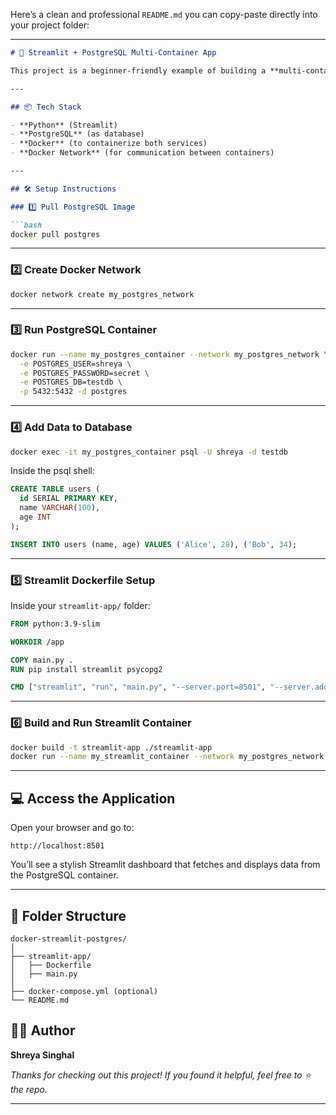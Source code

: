 Here’s a clean and professional `README.md` you can copy-paste directly into your project folder:

---

```markdown
# 🐳 Streamlit + PostgreSQL Multi-Container App

This project is a beginner-friendly example of building a **multi-container application** using **Docker**, **Streamlit**, and **PostgreSQL**. The application connects to a PostgreSQL database container and displays data using a custom Streamlit frontend.

---

## 📦 Tech Stack

- **Python** (Streamlit)
- **PostgreSQL** (as database)
- **Docker** (to containerize both services)
- **Docker Network** (for communication between containers)

---

## 🛠️ Setup Instructions

### 1️⃣ Pull PostgreSQL Image

```bash
docker pull postgres
```

---

### 2️⃣ Create Docker Network

```bash
docker network create my_postgres_network
```

---

### 3️⃣ Run PostgreSQL Container

```bash
docker run --name my_postgres_container --network my_postgres_network \
  -e POSTGRES_USER=shreya \
  -e POSTGRES_PASSWORD=secret \
  -e POSTGRES_DB=testdb \
  -p 5432:5432 -d postgres
```

---

### 4️⃣ Add Data to Database

```bash
docker exec -it my_postgres_container psql -U shreya -d testdb
```

Inside the psql shell:

```sql
CREATE TABLE users (
  id SERIAL PRIMARY KEY,
  name VARCHAR(100),
  age INT
);

INSERT INTO users (name, age) VALUES ('Alice', 28), ('Bob', 34);
```

---

### 5️⃣ Streamlit Dockerfile Setup

Inside your `streamlit-app/` folder:

```dockerfile
FROM python:3.9-slim

WORKDIR /app

COPY main.py .
RUN pip install streamlit psycopg2

CMD ["streamlit", "run", "main.py", "--server.port=8501", "--server.address=0.0.0.0"]
```

---

### 6️⃣ Build and Run Streamlit Container

```bash
docker build -t streamlit-app ./streamlit-app
docker run --name my_streamlit_container --network my_postgres_network -p 8501:8501 -d streamlit-app
```

---

## 💻 Access the Application

Open your browser and go to:

```
http://localhost:8501
```

You’ll see a stylish Streamlit dashboard that fetches and displays data from the PostgreSQL container.

---

## 📂 Folder Structure

```
docker-streamlit-postgres/
│
├── streamlit-app/
│   ├── Dockerfile
│   ├── main.py
│
├── docker-compose.yml (optional)
└── README.md
```


## 👩‍💻 Author

**Shreya Singhal**

_Thanks for checking out this project! If you found it helpful, feel free to ⭐ the repo._

---

```

